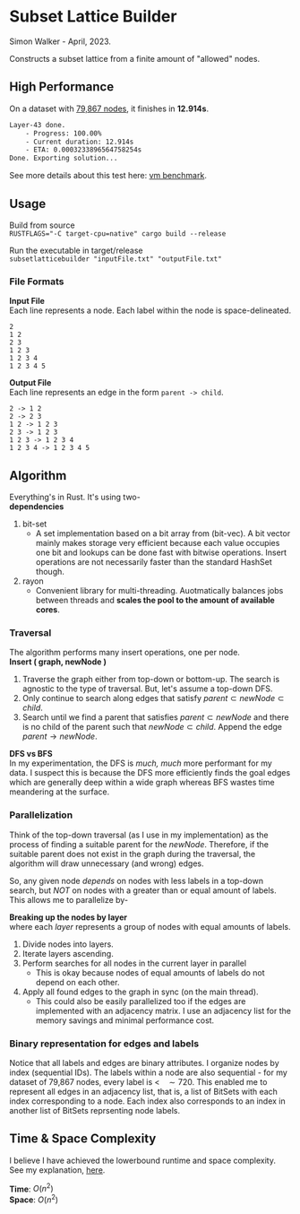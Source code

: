 # Subset Lattice Builder

Simon Walker - April, 2023.

Constructs a subset lattice from a finite amount of "allowed" nodes.

## High Performance

On a dataset with [79,867 nodes](data/79867.txt), it finishes in **12.914s**.

```sh
Layer-43 done.
    - Progress: 100.00%
    - Current duration: 12.914s
    - ETA: 0.0003233896564758254s
Done. Exporting solution...
```

See more details about this test here: [vm benchmark](vm_benchmark.md).

## Usage

Build from source  
`RUSTFLAGS="-C target-cpu=native" cargo build --release`

Run the executable in target/release  
`subsetlatticebuilder "inputFile.txt" "outputFile.txt"`

### File Formats

**Input File**  
Each line represents a node. Each label within the node is space-delineated.
```
2
1 2
2 3
1 2 3
1 2 3 4
1 2 3 4 5
```

**Output File**  
Each line represents an edge in the form `parent -> child`.
```
2 -> 1 2
2 -> 2 3
1 2 -> 1 2 3
2 3 -> 1 2 3
1 2 3 -> 1 2 3 4
1 2 3 4 -> 1 2 3 4 5
```

## Algorithm

Everything's in Rust. It's using two-  
**dependencies**
1. bit-set
    - A set implementation based on a bit array from (bit-vec). A bit vector mainly makes storage very efficient because each value occupies one bit and lookups can be done fast with bitwise operations. Insert operations are not necessarily faster than the standard HashSet though.
2. rayon
    - Convenient library for multi-threading. Auotmatically balances jobs between threads and **scales the pool to the amount of available cores**.

### **Traversal**

The algorithm performs many insert operations, one per node.  
**Insert ( graph, newNode )**  
1. Traverse the graph either from top-down or bottom-up. The search is agnostic to the type of traversal. But, let's assume a top-down DFS.
2. Only continue to search along edges that satisfy $parent \subset newNode \subset child$.
3. Search until we find a parent that satisfies $parent \subset newNode$ and there is no child of the parent such that $newNode \subset child$. Append the edge $parent \to newNode$.

**DFS vs BFS**  
In my experimentation, the DFS is *much, much* more performant for my data. I suspect this is because the DFS more efficiently finds the goal edges which are generally deep within a wide graph whereas BFS wastes time meandering at the surface.

### **Parallelization**
Think of the top-down traversal (as I use in my implementation) as the process of finding a suitable parent for the $newNode$. Therefore, if the suitable parent does not exist in the graph during the traversal, the algorithm will draw unnecessary (and wrong) edges.

So, any given node *depends* on nodes with less labels in a top-down search, but *NOT* on nodes with a greater than or equal amount of labels. This allows me to parallelize by-

**Breaking up the nodes by layer**  
where each *layer* represents a group of nodes with equal amounts of labels.

1. Divide nodes into layers.
2. Iterate layers ascending.
3. Perform searches for all nodes in the current layer in parallel
    - This is okay because nodes of equal amounts of labels do not depend on each other.
4. Apply all found edges to the graph in sync (on the main thread).
    - This could also be easily parallelized too if the edges are implemented with an adjacency matrix. I use an adjacency list for the memory savings and minimal performance cost.

### **Binary representation** for edges and labels

Notice that all labels and edges are binary attributes. I organize nodes by index (sequential IDs). The labels within a node are also sequential - for my dataset of 79,867 nodes, every label is $< ~~~\sim 720$. This enabled me to represent all edges in an adjacency list, that is, a list of BitSets with each index corresponding to a node. Each index also corresponds to an index in another list of BitSets reprsenting node labels.

## Time & Space Complexity

I believe I have achieved the lowerbound runtime and space complexity. See my explanation, [here](lowerbound/lowerbound.md).

**Time**: $O(n^2)$  
**Space**: $O(n^2)$  
